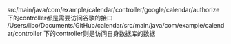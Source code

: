 src/main/java/com/example/calendar/controller/google/calendar/authorize 下的controller都是需要访问谷歌的接口
/Users/libo/Documents/GitHub/calendar/src/main/java/com/example/calendar/controller 下的controller则是访问自身数据库的数据